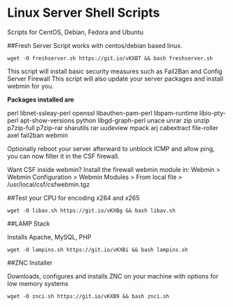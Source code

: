 # Linux Server Shell Scripts

Scripts for CentOS, Debian, Fedora and Ubuntu

##Fresh Server Script
works with centos/debian based linux.
```
wget -O freshserver.sh https://git.io/vKXBT && bash freshserver.sh
```
This script will install basic security measures such as Fail2Ban and Config Server Firewall
This script will also update your server packages and install webmin for you.

**Packages installed are**

perl libnet-ssleay-perl openssl libauthen-pam-perl libpam-runtime libio-pty-perl apt-show-versions python libgd-graph-perl unace unrar zip unzip p7zip-full p7zip-rar sharutils rar uudeview mpack arj cabextract file-roller axel fail2ban webmin

Optionally reboot your server afterward to unblock ICMP and allow ping, you can now filter it in the CSF firewall.

Want CSF inside webmin?
Install the firewall webmin module in:
Webmin > Webmin Configuration > Webmin Modules >
From local file > /usr/local/csf/csfwebmin.tgz

##Test your CPU for encoding x264 and x265
```
wget -O libav.sh https://git.io/vKXBg && bash libav.sh
```
##LAMP Stack

Installs Apache, MySQL, PHP
```
wget -O lampins.sh https://git.io/vKXBi && bash lampins.sh
```
##ZNC Installer

Downloads, configures and installs ZNC on your machine with options for low memory systems
```
wget -O znci.sh https://git.io/vKXB9 && bash znci.sh
```
